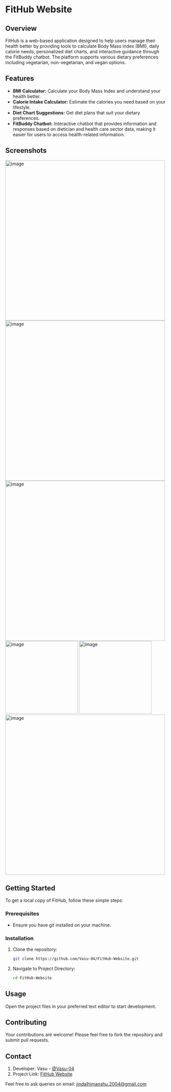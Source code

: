 # FitHub Website

## Overview
FitHub is a web-based application designed to help users manage their health better by providing tools to calculate Body Mass Index (BMI), daily calorie needs, personalized diet charts, and interactive guidance through the FitBuddy chatbot. The platform supports various dietary preferences including vegetarian, non-vegetarian, and vegan options.

## Features
- **BMI Calculator:** Calculate your Body Mass Index and understand your health better.
- **Calorie Intake Calculator:** Estimate the calories you need based on your lifestyle.
- **Diet Chart Suggestions:** Get diet plans that suit your dietary preferences.
- **FitBuddy Chatbot:** Interactive chatbot that provides information and responses based on dietician and health care sector data, making it easier for users to access health-related information.

## Screenshots
<img width="500" alt="image" src="https://github.com/user-attachments/assets/5add96d2-6b64-4504-8a54-dc90b089424c"> <img width="500" alt="image" src="https://github.com/user-attachments/assets/e404363a-5480-4a31-af30-2f096de2bf34">  <img width="500" alt="image" src="https://github.com/user-attachments/assets/3f6ef770-e6d2-4c2c-9414-e536e00fc052">  <img width="227" alt="image" src="https://github.com/user-attachments/assets/70191be3-09e5-4f4a-ba16-b3efd21e3511">  <img width="227" alt="image" src="https://github.com/user-attachments/assets/9caf0489-ca9c-4953-ab92-f8c3d90eef4e">  <img width="500" alt="image" src="https://github.com/user-attachments/assets/0f6107e3-34e2-43d2-9a62-107c5026bb85">





## Getting Started
To get a local copy of FitHub, follow these simple steps:

### Prerequisites
- Ensure you have git installed on your machine.

### Installation
1. Clone the repository:
   ```bash
   git clone https://github.com/Vasu-04/FitHub-Website.git
2. Navigate to Project Directory:
   ```bash
   cd FitHub-Website

## Usage
Open the project files in your preferred text editor to start development.

## Contributing
Your contributions are welcome! Please feel free to fork the repository and submit pull requests.

## Contact
1. Developer: Vasu - [@Vasu-04](https://github.com/Vasu-04)
2. Project Link: [FitHub Website](https://vasu-04.github.io/FitHub-Website/)

Feel free to ask queries on email: jindalhimanshu.2004@gmail.com
